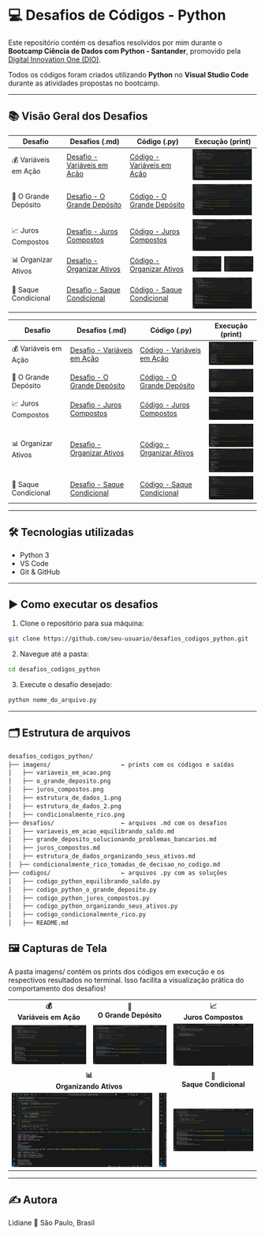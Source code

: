 # 💻 Desafios de Códigos - Python

Este repositório contém os desafios resolvidos por mim durante o **Bootcamp Ciência de Dados com Python - Santander**, promovido pela [Digital Innovation One (DIO)](https://www.dio.me/).  

Todos os códigos foram criados utilizando **Python** no **Visual Studio Code** durante as atividades propostas no bootcamp.

---

## 📚 Visão Geral dos Desafios

| Desafio                 | Desafios (.md)                                                                                     | Código (.py)                                                                                     | Execução (print)                                                                                                                                     |
|-------------------------|----------------------------------------------------------------------------------------------------|--------------------------------------------------------------------------------------------------|------------------------------------------------------------------------------------------------------------------------------------------------------|
| 💰 Variáveis em Ação    | [Desafio - Variáveis em Ação](./desafios/variaveis_em_acao_equilibrando_saldo.md)                 | [Código - Variáveis em Ação](./codigos/codigo_python_equilibrando_saldo.py)                     | <a href="./imagens/variaveis_em_acao.png" target="_blank"><img src="./imagens/variaveis_em_acao.png" width="120"/></a>                              |
| 🏦 O Grande Depósito     | [Desafio - O Grande Depósito](./desafios/grande_deposito_solucionando_problemas_bancarios.md)     | [Código - O Grande Depósito](./codigos/codigo_python_o_grande_deposito.py)                      | <a href="./imagens/o_grande_deposito.png" target="_blank"><img src="./imagens/o_grande_deposito.png" width="120"/></a>                              |
| 📈 Juros Compostos      | [Desafio - Juros Compostos](./desafios/juros_compostos.md)                                        | [Código - Juros Compostos](./codigos/codigo_python_juros_compostos.py)                          | <a href="./imagens/juros_compostos.png" target="_blank"><img src="./imagens/juros_compostos.png" width="120"/></a>                                  |
| 📊 Organizar Ativos     | [Desafio - Organizar Ativos](./desafios/estrutura_de_dados_organizando_seus_ativos.md)           | [Código - Organizar Ativos](./codigos/codigo_python_organizando_seus_ativos.py)                | <div style="display: flex; gap: 6px;"><a href="./imagens/estrutura_de_dados_1.png" target="_blank"><img src="./imagens/estrutura_de_dados_1.png" width="120"/></a><a href="./imagens/estrutura_de_dados_2.png" target="_blank"><img src="./imagens/estrutura_de_dados_2.png" width="120"/></a></div> |
| 💸 Saque Condicional    | [Desafio - Saque Condicional](./desafios/condicionalmente_rico_tomadas_de_decisao_no_codigo.md)  | [Código - Saque Condicional](./codigos/codigo_condicionalmente_rico.py)                        | <a href="./imagens/condicionalmente_rico.png" target="_blank"><img src="./imagens/condicionalmente_rico.png" width="120"/></a>                      |

| Desafio | Desafios (.md) | Código (.py) | Execução (print) |
|--------|------------------|--------------|------------------|
| 💰 Variáveis em Ação | [Desafio - Variáveis em Ação](../variaveis_em_acao_equilibrando_saldo.md) | [Código - Variáveis em Ação](../codigo_python_equilibrando_saldo.py) | <a href="./imagens/variaveis_em_acao.png" target="_blank"><img src="./imagens/variaveis_em_acao.png" width="120"/></a> |
| 🏦 O Grande Depósito | [Desafio - O Grande Depósito](./grande_deposito_solucionando_problemas_bancarios.md) | [Código - O Grande Depósito](./codigo_python_o_grande_deposito.py) | <a href="./imagens/o_grande_deposito.png" target="_blank"><img src="./imagens/o_grande_deposito.png" width="120"/></a> |
| 📈 Juros Compostos | [Desafio - Juros Compostos](./juros_compostos.md) | [Código - Juros Compostos](./codigo_python_juros_compostos.py) | <a href="./imagens/juros_compostos.png" target="_blank"><img src="./imagens/juros_compostos.png" width="120"/></a> |
| 📊 Organizar Ativos | [Desafio - Organizar Ativos](./estrutura_de_dados_organizando_seus_ativos.md) | [Código - Organizar Ativos](./codigo_python_organizando_seus_ativos.py) | <a href="./imagens/estrutura_de_dados_1.png" target="_blank"><img src="./imagens/estrutura_de_dados_1.png" width="120"/></a><br><a href="./imagens/estrutura_de_dados_2.png" target="_blank"><img src="./imagens/estrutura_de_dados_2.png" width="120"/></a> |
| 💸 Saque Condicional | [Desafio - Saque Condicional](./condicionalmente_rico_tomadas_de_decisao_no_codigo.md) | [Código - Saque Condicional](./codigo_condicionalmente_rico.py) | <a href="./imagens/condicionalmente_rico.png" target="_blank"><img src="./imagens/condicionalmente_rico.png" width="120"/></a> |

---

## 🛠️ Tecnologias utilizadas

- Python 3  
- VS Code  
- Git & GitHub  

---

## ▶️ Como executar os desafios

1. Clone o repositório para sua máquina:

```bash
git clone https://github.com/seu-usuario/desafios_codigos_python.git
```

2. Navegue até a pasta:

```bash
cd desafios_codigos_python
```

3. Execute o desafio desejado:

```bash
python nome_do_arquivo.py
```

---

## 🗂️ Estrutura de arquivos

```bash
desafios_codigos_python/
├── imagens/                    ← prints com os códigos e saídas
│   ├── variaveis_em_acao.png
│   ├── o_grande_deposito.png
│   ├── juros_compostos.png
│   ├── estrutura_de_dados_1.png
│   ├── estrutura_de_dados_2.png
│   ├── condicionalmente_rico.png
├── desafios/                   ← arquivos .md com os desafios
│   ├── variaveis_em_acao_equilibrando_saldo.md
│   ├── grande_deposito_solucionando_problemas_bancarios.md
│   ├── juros_compostos.md
│   ├── estrutura_de_dados_organizando_seus_ativos.md
│  ├── condicionalmente_rico_tomadas_de_decisao_no_codigo.md
├── codigos/                    ← arquivos .py com as soluções
│   ├── codigo_python_equilibrando_saldo.py
│   ├── codigo_python_o_grande_deposito.py
│   ├── codigo_python_juros_compostos.py
│   ├── codigo_python_organizando_seus_ativos.py
│   ├── codigo_condicionalmente_rico.py
│   ├── README.md

```

## 🖼️ Capturas de Tela

A pasta imagens/ contém os prints dos códigos em execução e os respectivos resultados no terminal. Isso facilita a visualização prática do comportamento dos desafios!

<table>
  <tr>
    <td align="center"><strong>💰<br>Variáveis em Ação</strong></td>
    <td align="center"><strong>🏦<br>O Grande Depósito</strong></td>
    <td align="center"><strong>📈<br>Juros Compostos</strong></td>
  </tr>
  <tr>
    <td>
      <a href="./imagens/variaveis_em_acao.png" target="_blank">
        <img src="./imagens/variaveis_em_acao.png" width="300"/>
      </a>
    </td>
    <td>
      <a href="./imagens/o_grande_deposito.png" target="_blank">
        <img src="./imagens/o_grande_deposito.png" width="300"/>
      </a>
    </td>
    <td>
      <a href="./imagens/juros_compostos.png" target="_blank">
        <img src="./imagens/juros_compostos.png" width="300"/>
      </a>
    </td>
  </tr>
  <tr>
    <td align="center" colspan="2"><strong>📊<br>Organizando Ativos</strong></td>
    <td align="center"><strong>💸<br>Saque Condicional</strong></td>
  </tr>
  <tr>
    <td colspan="2">
      <div style="white-space: nowrap; overflow-x: auto;">
        <a href="./imagens/estrutura_de_dados_1.png" target="_blank" style="display: inline-block; margin-right: 10px;">
          <img src="./imagens/estrutura_de_dados_1.png" width="285"/>
        </a>
        <a href="./imagens/estrutura_de_dados_2.png" target="_blank" style="display: inline-block;">
          <img src="./imagens/estrutura_de_dados_2.png" width="285"/>
        </a>
      </div>
    </td>
    <td>
      <a href="./imagens/condicionalmente_rico.png" target="_blank">
        <img src="./imagens/condicionalmente_rico.png" width="300"/>
      </a>
    </td>
  </tr>
</table>

---

## ✍️ Autora

Lidiane 📍 São Paulo, Brasil 
